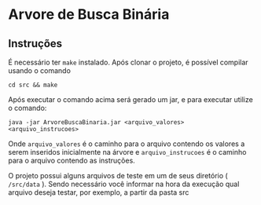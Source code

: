 <h1 style="border-bottom: none">Arvore de Busca Binária</h1>

## Instruções

É necessário ter `make` instalado. Após clonar o projeto, é possível compilar usando o comando

```shell
cd src && make
```

Após executar o comando acima será gerado um jar, e para executar utilize o comando:

```shell
java -jar ArvoreBuscaBinaria.jar <arquivo_valores> <arquivo_instrucoes>
```

Onde `arquivo_valores` é o caminho para o arquivo contendo os valores a serem inseridos inicialmente na árvore e `arquivo_instrucoes` é o caminho para o arquivo contendo as instruções.

O projeto possui alguns arquivos de teste em um de seus diretório ( `/src/data` ). Sendo necessário você informar na hora da execução qual arquivo deseja testar, por exemplo, a partir da pasta src


